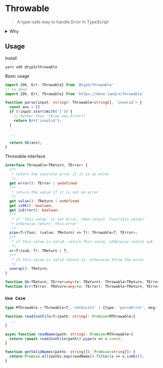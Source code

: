 # Throwable

> A type-safe way to handle Error in TypeScript

<details>
<summary>Why </summary>

By default, we use try, catch, throw to handle error in JS/TS. But it's not type-safe -- we cannot tell what error a function may throw. It makes `throw` risky -- any unhandled error will make the program crash, which probably is not something we want. 

All we need is a way to semantically tell us there might be a error that should be handled. 

- `T | undefined` lacks of detail info
- `T | Error` is not convenient to work with

Haskell's `Either` type might be a solution to this scenario. This project rename it to `Throwable` for better readability. 

We can use `Throwable<TReturn, TError>` to mark a return type of a function to declare it will return `TError` if error occurred, otherwise `TReturn`;

```ts
function div(a: number, b: number): Throwable<number, 'divZero' | 'divNaN'> {
  if (b === 0) {
    return Err('divZero');
  }

  if (Number.isNaN(b)) {
    return Err('divNaN');
  }

  return Ok(a / b);
}

function aDivBDivB(a: number, b: number): Throwable<number, 'divZero'> {
  return div(a, b).ifOk(c => div(c, b));
}


```
</details>

## Usage

Install
```
yarn add @typ3/throwable
```

Basic usage
```ts
import {Ok, Err, Throwable} from '@typ3/throwable'
// in deno
import {Ok, Err, Throwable} from 'https://deno.land/x/throwable'

function parse(input: string): Throwable<string[], 'invalid'> {
  const ans = []
  if (!input.startsWith('{')) {
    // Rather than `throw new Error()`
    return Err('invalid');
  }

  ...

  return Ok(ans);
}

```


Throwable interface

```ts
interface Throwable<TReturn, TError> {
  /**
   * return the concrete error if it is an error
   */
  get error(): TError | undefined
  /**
   * return the value if it is not an error
   */
  get value(): TReturn | undefined
  get isOk(): boolean;
  get isError(): boolean;
  /**
   * if `this.value` is not error, then return `func(this.value)`
   * otherwise return `this.error`
   */
  pipe<T>(func: (value: TReturn) => T): Throwable<T, TError>;
  /**
   * if this.value is valid, return this.value, otherwise return sub
   */
  or<T>(sub: T): TReturn | T;
  /**
   * if this.value is valid return it, otherwise throw the error
   */
  unwrap(): TReturn;
}

function Ok<TReturn, TError=any>(v: TReturn): Throwable<TReturn, TError>;
function Err<TError, TReturn=any>(v: TError): Throwable<TReturn, TError>;
```

### `Use Case`


```ts
type MThrowable = Throwable<T, 'notExists' | {type: 'parseError', msg: string} >;

function readJsonFile<T>(path: string): Promise<MThrowable>{
  ...
}

async function readName(path: string): Promise<MThrowable>{
  return (await readJsonFile(path)).pipe(x => x.name);
}

function getValidNames(paths: string[]): Promise<string[]> {
  return Promise.all(paths.map(readName)).filter(x => x.isOk());
}
```






